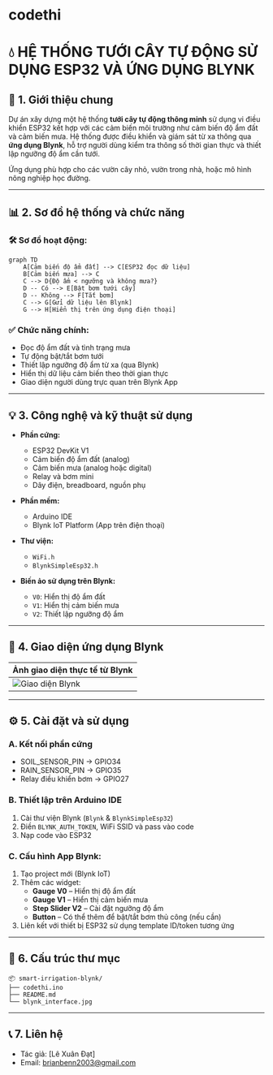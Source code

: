 # codethi


# 💧 HỆ THỐNG TƯỚI CÂY TỰ ĐỘNG SỬ DỤNG ESP32 VÀ ỨNG DỤNG BLYNK

## 📌 1. Giới thiệu chung

Dự án xây dựng một hệ thống **tưới cây tự động thông minh** sử dụng vi điều khiển ESP32 kết hợp với các cảm biến môi trường như cảm biến độ ẩm đất và cảm biến mưa. Hệ thống được điều khiển và giám sát từ xa thông qua **ứng dụng Blynk**, hỗ trợ người dùng kiểm tra thông số thời gian thực và thiết lập ngưỡng độ ẩm cần tưới.

Ứng dụng phù hợp cho các vườn cây nhỏ, vườn trong nhà, hoặc mô hình nông nghiệp học đường.

---

## 📊 2. Sơ đồ hệ thống và chức năng

### 🛠️ **Sơ đồ hoạt động:**

```mermaid
graph TD
    A[Cảm biến độ ẩm đất] --> C[ESP32 đọc dữ liệu]
    B[Cảm biến mưa] --> C
    C --> D{Độ ẩm < ngưỡng và không mưa?}
    D -- Có --> E[Bật bơm tưới cây]
    D -- Không --> F[Tắt bơm]
    C --> G[Gửi dữ liệu lên Blynk]
    G --> H[Hiển thị trên ứng dụng điện thoại]
```

### ✅ **Chức năng chính:**
- Đọc độ ẩm đất và tình trạng mưa
- Tự động bật/tắt bơm tưới
- Thiết lập ngưỡng độ ẩm từ xa (qua Blynk)
- Hiển thị dữ liệu cảm biến theo thời gian thực
- Giao diện người dùng trực quan trên Blynk App

---

## 💡 3. Công nghệ và kỹ thuật sử dụng

- **Phần cứng:**
  - ESP32 DevKit V1
  - Cảm biến độ ẩm đất (analog)
  - Cảm biến mưa (analog hoặc digital)
  - Relay và bơm mini
  - Dây điện, breadboard, nguồn phụ

- **Phần mềm:**
  - Arduino IDE
  - Blynk IoT Platform (App trên điện thoại)

- **Thư viện:**
  - `WiFi.h`
  - `BlynkSimpleEsp32.h`

- **Biến ảo sử dụng trên Blynk:**
  - `V0`: Hiển thị độ ẩm đất
  - `V1`: Hiển thị cảm biến mưa
  - `V2`: Thiết lập ngưỡng độ ẩm

---

## 📱 4. Giao diện ứng dụng Blynk

| Ảnh giao diện thực tế từ Blynk |
|-------------------------------|
| ![Giao diện Blynk](https://drive.google.com/file/d/11C6sHmFoSzZMpQX24ZnoOBvfXkuTBRFL/view?usp=sharing) | https://drive.google.com/drive/folders/1RV0GDqeRAk0keeznIpKTNl2IP6W17Cis?usp=drive_link

---

## ⚙️ 5. Cài đặt và sử dụng

### A. Kết nối phần cứng
- SOIL_SENSOR_PIN → GPIO34  
- RAIN_SENSOR_PIN → GPIO35  
- Relay điều khiển bơm → GPIO27

### B. Thiết lập trên Arduino IDE
1. Cài thư viện Blynk (`Blynk` & `BlynkSimpleEsp32`)
2. Điền `BLYNK_AUTH_TOKEN`, WiFi SSID và pass vào code
3. Nạp code vào ESP32

### C. Cấu hình App Blynk:
1. Tạo project mới (Blynk IoT)
2. Thêm các widget:
   - **Gauge V0** – Hiển thị độ ẩm đất
   - **Gauge V1** – Hiển thị cảm biến mưa
   - **Step Slider V2** – Cài đặt ngưỡng độ ẩm
   - **Button** – Có thể thêm để bật/tắt bơm thủ công (nếu cần)
3. Liên kết với thiết bị ESP32 sử dụng template ID/token tương ứng

---

## 📁 6. Cấu trúc thư mục

```
📦 smart-irrigation-blynk/
├── codethi.ino
├── README.md
└── blynk_interface.jpg
```

---

## 📞 7. Liên hệ

- Tác giả: [Lê Xuân Đạt]
- Email: brianbenn2003@gmail.com
